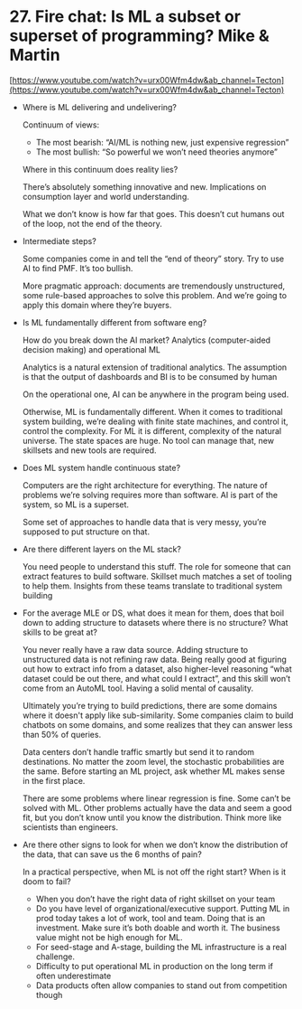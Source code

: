 # 27. Fire chat: Is ML a subset or superset of programming? Mike & Martin

[https://www.youtube.com/watch?v=urx00Wfm4dw&ab_channel=Tecton](https://www.youtube.com/watch?v=urx00Wfm4dw&ab_channel=Tecton)

- Where is ML delivering and undelivering?
    
    Continuum of views:
    
    - The most bearish: “AI/ML is nothing new, just expensive regression”
    - The most bullish: “So powerful we won’t need theories anymore”
    
    Where in this continuum does reality lies?
    
    There’s absolutely something innovative and new. Implications on consumption layer and world understanding.
    
    What we don’t know is how far that goes. This doesn’t cut humans out of the loop, not the end of the theory.
    

- Intermediate steps?
    
    Some companies come in and tell the “end of theory” story. Try to use AI to find PMF. It’s too bullish.
    
    More pragmatic approach: documents are tremendously unstructured, some rule-based approaches to solve this problem. And we’re going to apply this domain where they’re buyers.
    

- Is ML fundamentally different from software eng?
    
    How do you break down the AI market? Analytics (computer-aided decision making) and operational ML
    
    Analytics is a natural extension of traditional analytics. The assumption is that the output of dashboards and BI is to be consumed by human
    
    On the operational one, AI can be anywhere in the program being used.
    
    Otherwise, ML is fundamentally different. When it comes to traditional system building, we’re dealing with finite state machines, and control it, control the complexity. For ML it is different, complexity of the natural universe. The state spaces are huge. No tool can manage that, new skillsets and new tools are required.
    

- Does ML system handle continuous state?
    
    Computers are the right architecture for everything. The nature of problems we’re solving requires more than software. AI is part of the system, so ML is a superset.
    
    Some set of approaches to handle data that is very messy, you’re supposed to put structure on that.
    

- Are there different layers on the ML stack?
    
    You need people to understand this stuff. The role for someone that can extract features to build software. Skillset much matches a set of tooling to help them. Insights from these teams translate to traditional system building
    
- For the average MLE or DS, what does it mean for them, does that boil down to adding structure to datasets where there is no structure? What skills to be great at?
    
    You never really have a raw data source. Adding structure to unstructured data is not refining raw data. Being really good at figuring out how to extract info from a dataset, also higher-level reasoning “what dataset could be out there, and what could I extract”, and this skill won’t come from an AutoML tool. Having a solid mental of causality.
    
    Ultimately you’re trying to build predictions, there are some domains where it doesn't apply like sub-similarity. Some companies claim to build chatbots on some domains, and some realizes that they can answer less than 50% of queries.
    
    Data centers don’t handle traffic smartly but send it to random destinations. No matter the zoom level, the stochastic probabilities are the same. Before starting an ML project, ask whether ML makes sense in the first place.
    
    There are some problems where linear regression is fine. Some can’t be solved with ML. Other problems actually have the data and seem a good fit, but you don’t know until you know the distribution. Think more like scientists than engineers.
    

- Are there other signs to look for when we don’t know the distribution of the data, that can save us the 6 months of pain?
    
    In a practical perspective, when ML is not off the right start? When is it doom to fail?
    
    - When you don’t have the right data of right skillset on your team
    - Do you have level of organizational/executive support. Putting ML in prod today takes a lot of work, tool and team. Doing that is an investment. Make sure it’s both doable and worth it. The business value might not be high enough for ML.
    - For seed-stage and A-stage, building the ML infrastructure is a real challenge.
    - Difficulty to put operational ML in production on the long term if often underestimate
    - Data products often allow companies to stand out from competition though